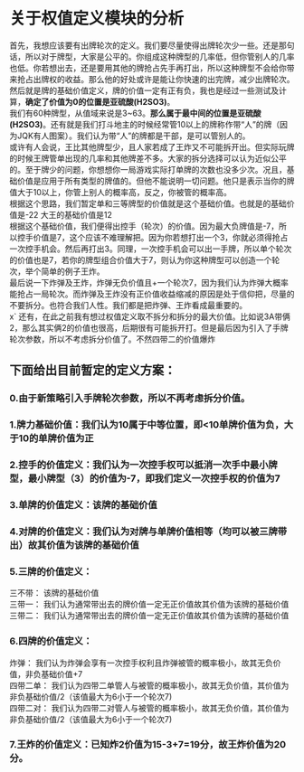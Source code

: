 # 关于权值定义模块的分析
  首先，我想应该要有出牌轮次的定义。我们要尽量使得出牌轮次少一些。还是那句话，所以对于牌型，大家是公平的。你组成这种牌型的几率低，但你管别人的几率也低。你若想出去，还是要用其他的牌抢占先手再打出，所以这种牌型不会给你带来抢占出牌权的收益。那么他的好处或许是能让你快速的出完牌，减少出牌轮次。<br/>
  然后就是牌的基础价值定义，牌的价值一定有正有负，我也是经过一些测试及计算，**确定了价值为0的位置是亚硫酸(H2SO3)**。<br/>
  我们有60种牌型，从值域来说是3~63。**那么属于最中间的位置是亚硫酸(H2SO3)**。还有就是我们打斗地主的时候经常管10以上的牌称作带“人”的牌（因为JQK有人图案）。我们认为带“人”的牌都是干部，是可以管别人的。<br/>
  或许有人会说，王比其他牌型少，且人家若成了王炸又不可能拆开出。但实际玩牌的时候王牌管单出现的几率和其他牌差不多。大家的拆分选择可以认为近似公平的。至于牌少的问题，你想想你一局游戏实际打单牌的次数也没多少次。况且，基础价值是应用于所有类型的牌值的。但他不能说明一切问题。他只是表示当你的牌值大于10以上，你管上别人的概率高，反之，你被管的概率高。<br/>
  根据这个思路，我们暂定单和三等牌型的价值就是这个基础价值。也就是的基础价值是-22  大王的基础价值是12<br/>
  根据这个基础价值，我们便得出控手（轮次）的价值。因为最大负牌值是-7，所以控手价值是7，这个应该不难理解把。因为你若想打出一个3，你就必须得抢占一次控手机会。然后再打出3。同理，一次控手机会可以出一手牌，所以单个轮次的价值也是7，若你的牌型组合价值大于7，则认为你这种牌型可以创造一个轮次，举个简单的例子王炸。<br/>
  最后说一下炸弹及王炸，炸弹无负价值且+一个轮次7，因为我们认为炸弹大概率能抢占一局轮次。而炸弹及王炸没有正价值收益缩减的原因是处于信仰把，尽量的不要拆分。也符合我们人性。我们都是把炸弹、王炸看成最重要的。<br/>x`
  还有，在此之前我有想过权值定义取不拆分和拆分的最大价值。比如说3A带俩2，那么其实俩2的价值也很高，后期很有可能拆开打。但是最后因为引入了手牌轮次参数，所以不考虑拆分价值了。不然四带二的价值爆炸<br/>
## 下面给出目前暂定的定义方案：
### 0.由于新策略引入手牌轮次参数，所以不再考虑拆分价值。<br/>
### 1.牌力基础价值：我们认为10属于中等位置，即<10单牌价值为负，大于10的单牌价值为正<br/>
### 2.控手的价值定义：我们认为一次控手权可以抵消一次手中最小牌型，最小牌型（3）的价值为-7，即我们定义一次控手权的价值为7<br/>
### 3.单牌的价值定义：该牌的基础价值<br/>
### 4.对牌的价值定义：我们认为对牌与单牌价值相等（均可以被三牌带出）故其价值为该牌的基础价值<br/>
### 5.三牌的价值定义：<br/>
  三不带：     该牌的基础价值<br/>
  三带一：     我们认为通常带出去的牌价值一定无正价值故其价值为该牌的基础价值<br/>
  三带二：     我们认为通常带出去的牌价值一定无正价值故其价值为该牌的基础价值<br/>
### 6.四牌的价值定义：<br/>
  炸弹：       我们认为炸弹会享有一次控手权利且炸弹被管的概率极小，故其无负价值，非负基础价值+7<br/>
  四带二单：   我们认为四带二单管人与被管的概率极小，故其无负价值，其价值为非负基础价值/2（该值最大为6小于一个轮次7)<br/>
  四带二对：   我们认为四带二对管人与被管的概率极小，故其无负价值，其价值为非负基础价值/2（该值最大为6小于一个轮次7)<br/>
### 7.王炸的价值定义：已知炸2价值为15-3+7=19分，故王炸价值为20分。<br/>
